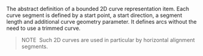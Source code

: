 The abstract definition of a bounded 2D curve representation item. Each curve segment is defined by a start point, a start direction, a segment length and additional curve geometry parameter. It defines arcs without the need to use a trimmed curve.

> NOTE&nbsp; Such 2D curves are used in particular by horizontal alignment segments.